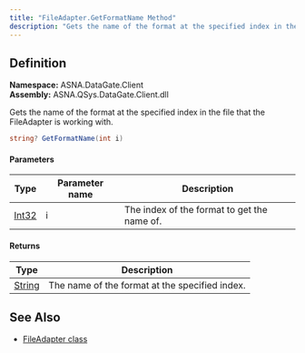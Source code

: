 ```yaml
---
title: "FileAdapter.GetFormatName Method"
description: "Gets the name of the format at the specified index in the file that the FileAdapter is working with."
---
```


## Definition

**Namespace:** ASNA.DataGate.Client  
**Assembly:** ASNA.QSys.DataGate.Client.dll

Gets the name of the format at the specified index in the file that the FileAdapter is working with.

```cs
string? GetFormatName(int i)
```

#### Parameters

| Type | Parameter name | Description |
| --- | --- | --- |
| [Int32](https://docs.microsoft.com/en-us/dotnet/api/system.int32) | i | The index of the format to get the name of. |

#### Returns

| Type | Description |
| --- | --- |
| [String](https://docs.microsoft.com/en-us/dotnet/api/system.string) | The name of the format at the specified index. |

## See Also
- [FileAdapter class](file-adapter.html)
